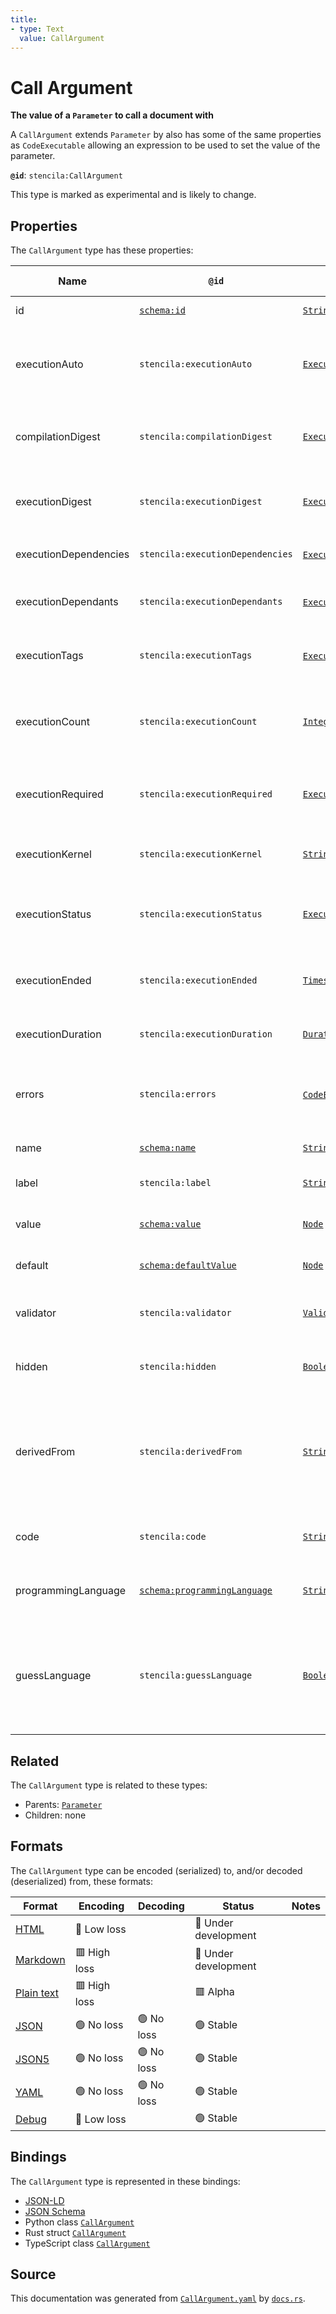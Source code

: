 ```yaml
---
title:
- type: Text
  value: CallArgument
---
```


# Call Argument

**The value of a `Parameter` to call a document with**

A `CallArgument` extends `Parameter` by also has some of the same properties as `CodeExecutable` allowing
an expression to be used to set the value of the parameter.


**`@id`**: `stencila:CallArgument`

This type is marked as experimental and is likely to change.

## Properties

The `CallArgument` type has these properties:

| Name                  | `@id`                                                                  | Type                                                                                           | Description                                                                                            | Inherited from                                                                  |
| --------------------- | ---------------------------------------------------------------------- | ---------------------------------------------------------------------------------------------- | ------------------------------------------------------------------------------------------------------ | ------------------------------------------------------------------------------- |
| id                    | [`schema:id`](https://schema.org/id)                                   | [`String`](https://stencila.dev/docs/reference/schema/data/string)                             | The identifier for this item                                                                           | [`Entity`](https://stencila.dev/docs/reference/schema/other/entity)             |
| executionAuto         | `stencila:executionAuto`                                               | [`ExecutionAuto`](https://stencila.dev/docs/reference/schema/flow/execution-auto)              | Under which circumstances the code should be automatically executed.                                   | [`Executable`](https://stencila.dev/docs/reference/schema/flow/executable)      |
| compilationDigest     | `stencila:compilationDigest`                                           | [`ExecutionDigest`](https://stencila.dev/docs/reference/schema/flow/execution-digest)          | A digest of the content, semantics and dependencies of the node.                                       | [`Executable`](https://stencila.dev/docs/reference/schema/flow/executable)      |
| executionDigest       | `stencila:executionDigest`                                             | [`ExecutionDigest`](https://stencila.dev/docs/reference/schema/flow/execution-digest)          | The `compileDigest` of the node when it was last executed.                                             | [`Executable`](https://stencila.dev/docs/reference/schema/flow/executable)      |
| executionDependencies | `stencila:executionDependencies`                                       | [`ExecutionDependency`](https://stencila.dev/docs/reference/schema/flow/execution-dependency)* | The upstream dependencies of this node.                                                                | [`Executable`](https://stencila.dev/docs/reference/schema/flow/executable)      |
| executionDependants   | `stencila:executionDependants`                                         | [`ExecutionDependant`](https://stencila.dev/docs/reference/schema/flow/execution-dependant)*   | The downstream dependants of this node.                                                                | [`Executable`](https://stencila.dev/docs/reference/schema/flow/executable)      |
| executionTags         | `stencila:executionTags`                                               | [`ExecutionTag`](https://stencila.dev/docs/reference/schema/flow/execution-tag)*               | Tags in the code which affect its execution                                                            | [`Executable`](https://stencila.dev/docs/reference/schema/flow/executable)      |
| executionCount        | `stencila:executionCount`                                              | [`Integer`](https://stencila.dev/docs/reference/schema/data/integer)                           | A count of the number of times that the node has been executed.                                        | [`Executable`](https://stencila.dev/docs/reference/schema/flow/executable)      |
| executionRequired     | `stencila:executionRequired`                                           | [`ExecutionRequired`](https://stencila.dev/docs/reference/schema/flow/execution-required)      | Whether, and why, the code requires execution or re-execution.                                         | [`Executable`](https://stencila.dev/docs/reference/schema/flow/executable)      |
| executionKernel       | `stencila:executionKernel`                                             | [`String`](https://stencila.dev/docs/reference/schema/data/string)                             | The id of the kernel that the node was last executed in.                                               | [`Executable`](https://stencila.dev/docs/reference/schema/flow/executable)      |
| executionStatus       | `stencila:executionStatus`                                             | [`ExecutionStatus`](https://stencila.dev/docs/reference/schema/flow/execution-status)          | Status of the most recent, including any current, execution.                                           | [`Executable`](https://stencila.dev/docs/reference/schema/flow/executable)      |
| executionEnded        | `stencila:executionEnded`                                              | [`Timestamp`](https://stencila.dev/docs/reference/schema/data/timestamp)                       | The timestamp when the last execution ended.                                                           | [`Executable`](https://stencila.dev/docs/reference/schema/flow/executable)      |
| executionDuration     | `stencila:executionDuration`                                           | [`Duration`](https://stencila.dev/docs/reference/schema/data/duration)                         | Duration of the last execution.                                                                        | [`Executable`](https://stencila.dev/docs/reference/schema/flow/executable)      |
| errors                | `stencila:errors`                                                      | [`CodeError`](https://stencila.dev/docs/reference/schema/code/code-error)*                     | Errors when compiling (e.g. syntax errors) or executing the node.                                      | [`Executable`](https://stencila.dev/docs/reference/schema/flow/executable)      |
| name                  | [`schema:name`](https://schema.org/name)                               | [`String`](https://stencila.dev/docs/reference/schema/data/string)                             | The name of the parameter.                                                                             | [`Parameter`](https://stencila.dev/docs/reference/schema/flow/parameter)        |
| label                 | `stencila:label`                                                       | [`String`](https://stencila.dev/docs/reference/schema/data/string)                             | A short label for the parameter.                                                                       | [`Parameter`](https://stencila.dev/docs/reference/schema/flow/parameter)        |
| value                 | [`schema:value`](https://schema.org/value)                             | [`Node`](https://stencila.dev/docs/reference/schema/other/node)                                | The current value of the parameter.                                                                    | [`Parameter`](https://stencila.dev/docs/reference/schema/flow/parameter)        |
| default               | [`schema:defaultValue`](https://schema.org/defaultValue)               | [`Node`](https://stencila.dev/docs/reference/schema/other/node)                                | The default value of the parameter.                                                                    | [`Parameter`](https://stencila.dev/docs/reference/schema/flow/parameter)        |
| validator             | `stencila:validator`                                                   | [`Validator`](https://stencila.dev/docs/reference/schema/data/validator)                       | The validator that the value is validated against.                                                     | [`Parameter`](https://stencila.dev/docs/reference/schema/flow/parameter)        |
| hidden                | `stencila:hidden`                                                      | [`Boolean`](https://stencila.dev/docs/reference/schema/data/boolean)                           | Whether the parameter should be hidden.                                                                | [`Parameter`](https://stencila.dev/docs/reference/schema/flow/parameter)        |
| derivedFrom           | `stencila:derivedFrom`                                                 | [`String`](https://stencila.dev/docs/reference/schema/data/string)                             | The dotted path to the object (e.g. a database table column) that the parameter should be derived from | [`Parameter`](https://stencila.dev/docs/reference/schema/flow/parameter)        |
| code                  | `stencila:code`                                                        | [`String`](https://stencila.dev/docs/reference/schema/data/string)                             | The code to be evaluated for the parameter.                                                            | [`CallArgument`](https://stencila.dev/docs/reference/schema/flow/call-argument) |
| programmingLanguage   | [`schema:programmingLanguage`](https://schema.org/programmingLanguage) | [`String`](https://stencila.dev/docs/reference/schema/data/string)                             | The programming language of the code.                                                                  | [`CallArgument`](https://stencila.dev/docs/reference/schema/flow/call-argument) |
| guessLanguage         | `stencila:guessLanguage`                                               | [`Boolean`](https://stencila.dev/docs/reference/schema/data/boolean)                           | Whether the programming language of the code should be guessed based on syntax and variables used      | [`CallArgument`](https://stencila.dev/docs/reference/schema/flow/call-argument) |

## Related

The `CallArgument` type is related to these types:

- Parents: [`Parameter`](https://stencila.dev/docs/reference/schema/flow/parameter)
- Children: none

## Formats

The `CallArgument` type can be encoded (serialized) to, and/or decoded (deserialized) from, these formats:

| Format                                                           | Encoding       | Decoding     | Status                 | Notes |
| ---------------------------------------------------------------- | -------------- | ------------ | ---------------------- | ----- |
| [HTML](https://stencila.dev/docs/reference/formats/{name})       | 🔷 Low loss     |              | 🚧 Under development    |       |
| [Markdown](https://stencila.dev/docs/reference/formats/{name})   | 🟥 High loss    |              | 🚧 Under development    |       |
| [Plain text](https://stencila.dev/docs/reference/formats/{name}) | 🟥 High loss    |              | 🟥 Alpha                |       |
| [JSON](https://stencila.dev/docs/reference/formats/{name})       | 🟢 No loss      | 🟢 No loss    | 🟢 Stable               |       |
| [JSON5](https://stencila.dev/docs/reference/formats/{name})      | 🟢 No loss      | 🟢 No loss    | 🟢 Stable               |       |
| [YAML](https://stencila.dev/docs/reference/formats/{name})       | 🟢 No loss      | 🟢 No loss    | 🟢 Stable               |       |
| [Debug](https://stencila.dev/docs/reference/formats/{name})      | 🔷 Low loss     |              | 🟢 Stable               |       |

## Bindings

The `CallArgument` type is represented in these bindings:

- [JSON-LD](https://stencila.dev/CallArgument.jsonld)
- [JSON Schema](https://stencila.dev/CallArgument.schema.json)
- Python class [`CallArgument`](https://github.com/stencila/stencila/blob/main/python/stencila/types/call_argument.py)
- Rust struct [`CallArgument`](https://github.com/stencila/stencila/blob/main/rust/schema/src/types/call_argument.rs)
- TypeScript class [`CallArgument`](https://github.com/stencila/stencila/blob/main/typescript/src/types/CallArgument.ts)

## Source

This documentation was generated from [`CallArgument.yaml`](https://github.com/stencila/stencila/blob/main/schema/CallArgument.yaml) by [`docs.rs`](https://github.com/stencila/stencila/blob/main/rust/schema-gen/src/docs.rs).